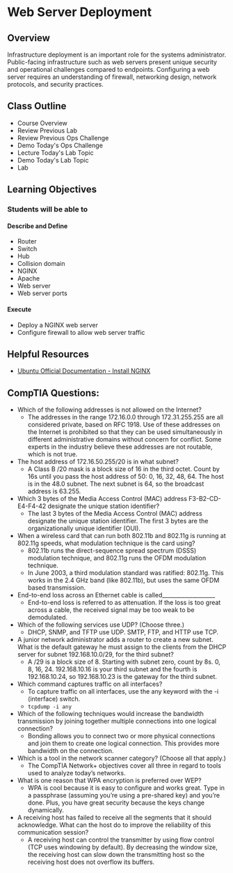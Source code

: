 # Web Server Deployment

## Overview

Infrastructure deployment is an important role for the systems administrator. Public-facing infrastructure such as web servers present unique security and operational challenges compared to endpoints. Configuring a web server requires an understanding of firewall, networking design, network protocols, and security practices.

## Class Outline

- Course Overview
- Review Previous Lab
- Review Previous Ops Challenge
- Demo Today's Ops Challenge
- Lecture Today's Lab Topic
- Demo Today's Lab Topic
- Lab

## Learning Objectives

### Students will be able to

#### Describe and Define

- Router
- Switch
- Hub
- Collision domain
- NGINX
- Apache
- Web server
- Web server ports

#### Execute

- Deploy a NGINX web server
- Configure firewall to allow web server traffic

## Helpful Resources

- [Ubuntu Official Documentation - Install NGINX](https://ubuntu.com/tutorials/install-and-configure-nginx#3-creating-our-own-website)


## CompTIA Questions:
- Which of the following addresses is not allowed on the Internet?
  - The addresses in the range 172.16.0.0 through 172.31.255.255 are all considered private, based on RFC 1918. Use of these addresses on the Internet is prohibited so that they can be used simultaneously in different administrative domains without concern for conflict. Some experts in the industry believe these addresses are not routable, which is not true.
- The host address of 172.16.50.255/20 is in what subnet?
  - A Class B /20 mask is a block size of 16 in the third octet. Count by 16s until you pass the host address of 50: 0, 16, 32, 48, 64. The host is in the 48.0 subnet. The next subnet is 64, so the broadcast address is 63.255.
- Which 3 bytes of the Media Access Control (MAC) address F3-B2-CD-E4-F4-42 designate the unique station identifier?
  - The last 3 bytes of the Media Access Control (MAC) address designate the unique station identifier. The first 3 bytes are the organizationally unique identifier (OUI).
- When a wireless card that can run both 802.11b and 802.11g is running at 802.11g speeds, what modulation technique is the card using?
  - 802.11b runs the direct-sequence spread spectrum (DSSS) modulation technique, and 802.11g runs the OFDM modulation technique.
  - In June 2003, a third modulation standard was ratified: 802.11g. This works in the 2.4 GHz band (like 802.11b), but uses the same OFDM based transmission.
- End-to-end loss across an Ethernet cable is called___________________
  - End-to-end loss is referred to as attenuation. If the loss is too great across a cable, the received signal may be too weak to be demodulated.
- Which of the following services use UDP? (Choose three.)
  - DHCP, SNMP, and TFTP use UDP. SMTP, FTP, and HTTP use TCP.
- A junior network administrator adds a router to create a new subnet. What is the default gateway he must assign to the clients from the DHCP server for subnet 192.168.10.0/29, for the third subnet?
  - A /29 is a block size of 8. Starting with subnet zero, count by 8s. 0, 8, 16, 24. 192.168.10.16 is your third subnet and the fourth is 192.168.10.24, so 192.168.10.23 is the gateway for the third subnet.
- Which command captures traffic on all interfaces?
  - To capture traffic on all interfaces, use the any keyword with the -i (interface) switch.
  - `tcpdump -i any`
- Which of the following techniques would increase the bandwidth transmission by joining together multiple connections into one logical connection?
  - Bonding allows you to connect two or more physical connections and join them to create one logical connection. This provides more bandwidth on the connection.
- Which is a tool in the network scanner category? (Choose all that apply.)
  - The CompTIA Network+ objectives cover all three in regard to tools used to analyze today’s networks.
- What is one reason that WPA encryption is preferred over WEP?
  - WPA is cool because it is easy to configure and works great. Type in a passphrase (assuming you’re using a pre-shared key) and you’re done. Plus, you have great security because the keys change dynamically.
- A receiving host has failed to receive all the segments that it should acknowledge. What can the host do to improve the reliability of this communication session?
  - A receiving host can control the transmitter by using flow control (TCP uses windowing by default). By decreasing the window size, the receiving host can slow down the transmitting host so the receiving host does not overflow its buffers.